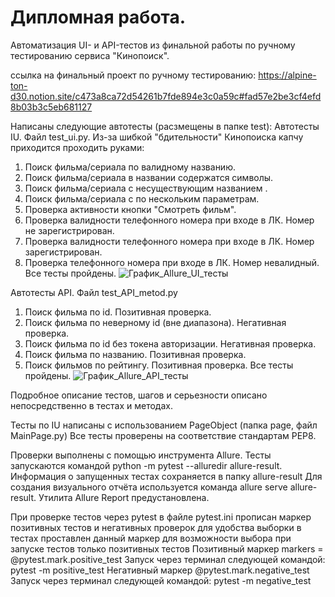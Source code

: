 # Дипломная работа.
Автоматизация UI- и API-тестов из финальной работы по ручному тестированию сервиса "Кинопоиск".

ссылка на финальный проект по ручному тестированию:
https://alpine-ton-d30.notion.site/c473a8ca72d54261b7fde894e3c0a59c#fad57e2be3cf4efd8b03b3c5eb681127


Написаны следующие автотесты (расзмещены в папке test):
Автотесты IU. Файл test_ui.py. Из-за шибкой "бдительности" Кинопоиска капчу приходится проходить руками:
1. Поиск фильма/сериала по валидному названию. 
2. Поиск фильма/сериала в названии содержатся символы. 
3. Поиск фильма/сериала с несуществующим названием . 
4. Поиск фильма/сериала c по нескольким параметрам. 
5. Проверка активности кнопки "Смотреть фильм".
6. Проверка валидности телефонного номера при входе в ЛК. Номер не зарегистрирован.
7. Проверка валидности телефонного номера при входе в ЛК. Номер зарегистрирован.
8. Проверка телефонного номера при входе в ЛК. Номер невалидный.
Все тесты пройдены.
![График_Allure_UI_тесты](https://github.com/user-attachments/assets/2131c5ab-b3ab-45f1-957b-32ac572ab3ad)

Автотесты API. Файл test_API_metod.py
1. Поиск фильма по id. Позитивная проверка.
2. Поиск фильма по неверному id (вне диапазона). Негативная проверка.
3. Поиск фильма по id без токена авторизации. Негативная проверка.
4. Поиск фильма по названию. Позитивная проверка.
5. Поиск фильмов по рейтингу. Позитивная проверка.
Все тесты пройдены.
 ![График_Allure_API_тесты](https://github.com/user-attachments/assets/25de2142-8293-46aa-8e69-909dc37179ad)


Подробное описание тестов, шагов и серьезности описано непосредственно в тестах и методах.

Тесты по IU написаны с использованием PageObject (папка page, файл MainPage.py)
Все тесты проверены на соответствие стандартам PEP8.

Проверки выполнены с помощью инструмента Allure. 
Тесты запускаются командой python -m pytest --alluredir allure-result. 
Информация о запущенных тестах сохраняется в папку allure-result
Для создания визуального отчёта используется команда allure serve allure-result. 
Утилита Allure Report предустановлена.

При проверке тестов через pytest
в файле pytest.ini прописан маркер  позитивных тестов и негативных проверок для удобства выборки 
в тестах проставлен данный маркер для возможности выбора при запуске тестов только позитивных тестов
Позитивный маркер markers = @pytest.mark.positive_test
Запуск через терминал следующей командой: pytest -m positive_test
Негативный маркер @pytest.mark.negative_test
Запуск через терминал следующей командой: pytest -m negative_test
